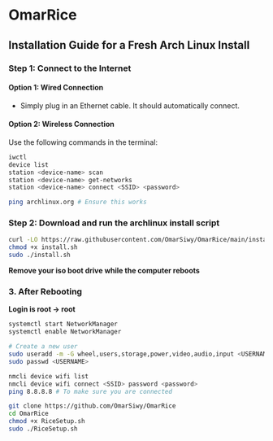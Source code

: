 # **OmarRice**

## **Installation Guide for a Fresh Arch Linux Install**

### **Step 1: Connect to the Internet**

#### **Option 1: Wired Connection**

- Simply plug in an Ethernet cable. It should automatically connect.

#### **Option 2: Wireless Connection**

Use the following commands in the terminal:

```Bash
iwctl
device list
station <device-name> scan
station <device-name> get-networks
station <device-name> connect <SSID> <password>

ping archlinux.org # Ensure this works
```

### **Step 2: Download and run the archlinux install script**

```Bash
curl -LO https://raw.githubusercontent.com/OmarSiwy/OmarRice/main/install.sh
chmod +x install.sh
sudo ./install.sh
```

**Remove your iso boot drive while the computer reboots**

### **3. After Rebooting**

**Login is root -> root**

```Bash
systemctl start NetworkManager
systemctl enable NetworkManager

# Create a new user
sudo useradd -m -G wheel,users,storage,power,video,audio,input <USERNAME>
sudo passwd <USERNAME>

nmcli device wifi list
nmcli device wifi connect <SSID> password <password>
ping 8.8.8.8 # To make sure you are connected

git clone https://github.com/OmarSiwy/OmarRice
cd OmarRice
chmod +x RiceSetup.sh
sudo ./RiceSetup.sh
```

